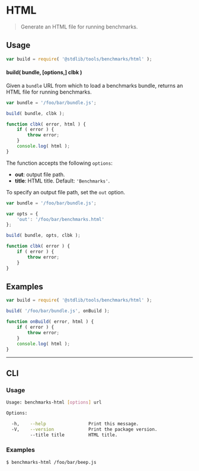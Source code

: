 # HTML

> Generate an HTML file for running benchmarks.

<!-- Section to include introductory text. Make sure to keep an empty line after the intro `section` element and another before the `/section` close. -->

<section class="intro">

</section>

<!-- /.intro -->

<!-- Package usage documentation. -->

<section class="usage">

## Usage

```javascript
var build = require( '@stdlib/tools/benchmarks/html' );
```

#### build( bundle, \[options,] clbk )

Given a `bundle` URL from which to load a benchmarks bundle, returns an HTML file for running benchmarks.

```javascript
var bundle = '/foo/bar/bundle.js';

build( bundle, clbk );

function clbk( error, html ) {
    if ( error ) {
        throw error;
    }
    console.log( html );
}
```

The function accepts the following `options`:

-   **out**: output file path.
-   **title**: HTML title. Default: `'Benchmarks'`.

To specify an output file path, set the `out` option.

```javascript
var bundle = '/foo/bar/bundle.js';

var opts = {
    'out': '/foo/bar/benchmarks.html'
};

build( bundle, opts, clbk );

function clbk( error ) {
    if ( error ) {
        throw error;
    }
}
```

</section>

<!-- /.usage -->

<!-- Package usage notes. Make sure to keep an empty line after the `section` element and another before the `/section` close. -->

<section class="notes">

</section>

<!-- /.notes -->

<!-- Package usage examples. -->

<section class="examples">

## Examples

```javascript
var build = require( '@stdlib/tools/benchmarks/html' );

build( '/foo/bar/bundle.js', onBuild );

function onBuild( error, html ) {
    if ( error ) {
        throw error;
    }
    console.log( html );
}
```

</section>

<!-- /.examples -->

<!-- Section for describing a command-line interface. -->

* * *

<section class="cli">

## CLI

<!-- CLI usage documentation. -->

<section class="usage">

### Usage

```bash
Usage: benchmarks-html [options] url

Options:

  -h,    --help                Print this message.
  -V,    --version             Print the package version.
         --title title         HTML title.
```

</section>

<!-- /.usage -->

<!-- CLI usage notes. Make sure to keep an empty line after the `section` element and another before the `/section` close. -->

<section class="notes">

</section>

<!-- /.notes -->

<!-- CLI usage examples. -->

<section class="examples">

### Examples

```bash
$ benchmarks-html /foo/bar/beep.js
```

</section>

<!-- /.examples -->

</section>

<!-- /.cli -->

<!-- Section to include cited references. If references are included, add a horizontal rule *before* the section. Make sure to keep an empty line after the `section` element and another before the `/section` close. -->

<section class="references">

</section>

<!-- /.references -->

<!-- Section for all links. Make sure to keep an empty line after the `section` element and another before the `/section` close. -->

<section class="links">

</section>

<!-- /.links -->

